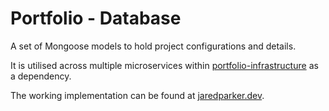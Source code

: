 # Portfolio - Database

A set of Mongoose models to hold project configurations and details.

It is utilised across multiple microservices within [portfolio-infrastructure](https://github.com/jaredparker/portfolio-infrastructure) as a dependency.

The working implementation can be found at [jaredparker.dev](https://by.jaredparker.dev).